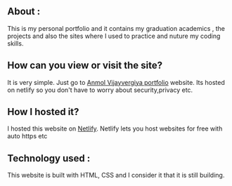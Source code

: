 ## About :
This is my personal portfolio and it contains my graduation academics , the projects and also the sites where I used to practice and nuture my coding skills.

## How can you view or visit the site?
It is very simple. Just go to [Anmol Vijayvergiya portfolio](https://anmolvijay.netlify.app) website. Its hosted on netlify so you don't have to worry about security,privacy etc.

## How I hosted it?
I hosted this website on [Netlify](https://www.netlify.com). Netlify lets you host websites for free with auto https etc

## Technology used :
This website is built with HTML, CSS and I consider it that it is still building.

